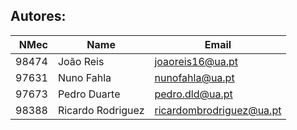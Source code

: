 ## Autores:

| NMec | Name | Email |
|--:|---|---|
| 98474| João Reis | joaoreis16@ua.pt |
| 97631| Nuno Fahla| nunofahla@ua.pt|
| 97673| Pedro Duarte | pedro.dld@ua.pt |
| 98388| Ricardo Rodriguez| ricardombrodriguez@ua.pt|
